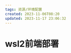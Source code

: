 ```yaml
---
tags: 资源/环境配置
created: 2023-11-06T08:20
updated: 2023-11-17 23:06:32
---
```

# wsl2前端部署

　　‍
